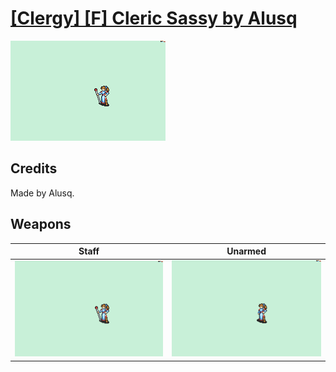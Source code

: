 # [\[Clergy\] \[F\] Cleric Sassy by Alusq](./)

<img src="./7.%20Staff/Staff_000.png" alt="[Clergy] [F] Cleric Sassy by Alusq standing" />

## Credits

Made by Alusq.

## Weapons


|Staff |Unarmed |
|  :---: | :---: |
| <img alt="Staff animation" src="./7.%20Staff/Staff.gif" /> | <img alt="Unarmed animation" src="./8.%20Unarmed/Unarmed.gif" /> |
